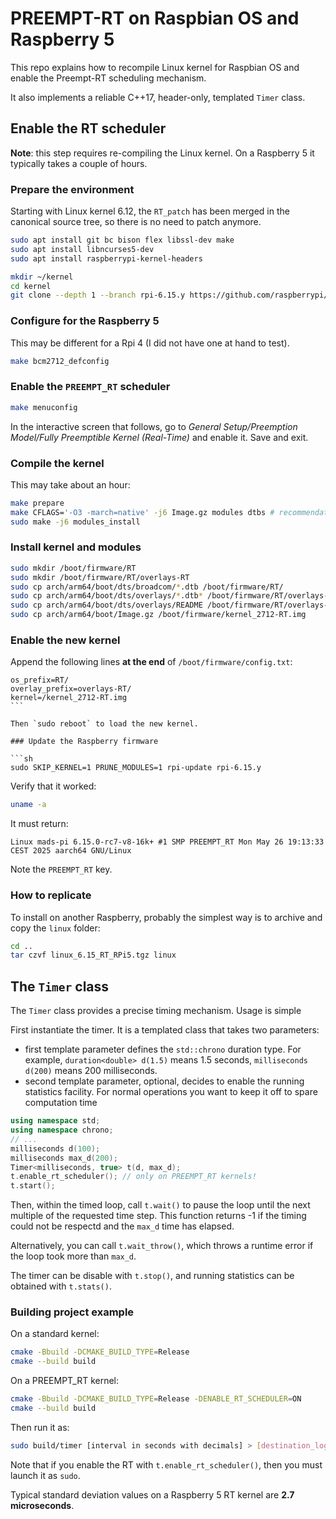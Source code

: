 # PREEMPT-RT on Raspbian OS and Raspberry 5

This repo explains how to recompile Linux kernel for Raspbian OS and enable the Preempt-RT scheduling mechanism.

It also implements a reliable C++17, header-only, templated `Timer` class.

## Enable the RT scheduler

**Note**: this step requires re-compiling the Linux kernel. On a Raspberry 5 it typically takes a couple of hours.

### Prepare the environment

Starting with Linux kernel 6.12, the `RT_patch` has been merged in the canonical source tree, so there is no need to patch anymore.

```sh
sudo apt install git bc bison flex libssl-dev make
sudo apt install libncurses5-dev
sudo apt install raspberrypi-kernel-headers

mkdir ~/kernel
cd kernel
git clone --depth 1 --branch rpi-6.15.y https://github.com/raspberrypi/linux
```

### Configure for the Raspberry 5

This may be different for a Rpi 4 (I did not have one at hand to test).

```sh
make bcm2712_defconfig
```

### Enable the `PREEMPT_RT` scheduler

```sh
make menuconfig
```

In the interactive screen that follows, go to *General Setup/Preemption Model/Fully Preemptible Kernel (Real-Time)* and enable it. Save and exit.

### Compile the kernel

This may take about an hour:

```sh
make prepare
make CFLAGS='-O3 -march=native' -j6 Image.gz modules dtbs # recommendation is 1.5 times the number of cores (=4), which equals 6
sudo make -j6 modules_install 
```

### Install kernel and modules

``` sh
sudo mkdir /boot/firmware/RT
sudo mkdir /boot/firmware/RT/overlays-RT
sudo cp arch/arm64/boot/dts/broadcom/*.dtb /boot/firmware/RT/
sudo cp arch/arm64/boot/dts/overlays/*.dtb* /boot/firmware/RT/overlays-RT/
sudo cp arch/arm64/boot/dts/overlays/README /boot/firmware/RT/overlays-RT
sudo cp arch/arm64/boot/Image.gz /boot/firmware/kernel_2712-RT.img
```

### Enable the new kernel

Append the following lines **at the end** of `/boot/firmware/config.txt`:

```
os_prefix=RT/
overlay_prefix=overlays-RT/
kernel=/kernel_2712-RT.img
``` 

Then `sudo reboot` to load the new kernel.

### Update the Raspberry firmware

```sh
sudo SKIP_KERNEL=1 PRUNE_MODULES=1 rpi-update rpi-6.15.y
```

Verify that it worked:

```sh
uname -a
````

It must return: 

```
Linux mads-pi 6.15.0-rc7-v8-16k+ #1 SMP PREEMPT_RT Mon May 26 19:13:33 CEST 2025 aarch64 GNU/Linux
```

Note the `PREEMPT_RT` key.


### How to replicate

To install on another Raspberry, probably the simplest way is to archive and copy the `linux` folder:

```sh
cd ..
tar czvf linux_6.15_RT_RPi5.tgz linux
```


## The `Timer` class

The `Timer` class provides a precise timing mechanism. Usage is simple

First instantiate the timer. It is a templated class that takes two parameters:

* first template parameter defines the `std::chrono` duration type. For example, `duration<double> d(1.5)` means 1.5 seconds, `milliseconds d(200)` means 200 milliseconds.
* second template parameter, optional, decides to enable the running 
statistics facility. For normal operations you want to keep it off to 
spare computation time

```cpp
using namespace std;
using namespace chrono;
// ...
milliseconds d(100);
milliseconds max_d(200); 
Timer<milliseconds, true> t(d, max_d);
t.enable_rt_scheduler(); // only on PREEMPT_RT kernels!
t.start();
```

Then, within the timed loop, call `t.wait()` to pause the loop until the next multiple of the requested time step. This function returns -1 if the timing could not be respectd and the `max_d` time has elapsed.

Alternatively, you can call `t.wait_throw()`, which throws a runtime error if the loop took more than `max_d`.

The timer can be disable with `t.stop()`, and running statistics can be obtained with `t.stats()`.

### Building project example

On a standard kernel:

```sh
cmake -Bbuild -DCMAKE_BUILD_TYPE=Release
cmake --build build 
```

On a PREEMPT_RT kernel:

```sh
cmake -Bbuild -DCMAKE_BUILD_TYPE=Release -DENABLE_RT_SCHEDULER=ON
cmake --build build
```

Then run it as:

```sh
sudo build/timer [interval in seconds with decimals] > [destination_log.csv]
```

Note that if you enable the RT with `t.enable_rt_scheduler()`, then you must launch it as `sudo`.

Typical standard deviation values on a Raspberry 5 RT kernel are **2.7 microseconds**.